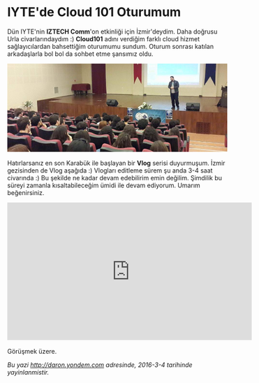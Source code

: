 # IYTE'de Cloud 101 Oturumum 

Dün IYTE'nin **IZTECH Comm**'on etkinliği için İzmir'deydim. Daha doğrusu Urla civarlarındaydım :) **Cloud101** adını verdiğim farklı cloud hizmet sağlayıcılardan bahsettiğim oturumumu sundum. Oturum sonrası katılan arkadaşlarla bol bol da sohbet etme şansımız oldu. 

![](media/IYTE_de_Cloud_101_Oturumum/common.jpg)

Hatırlarsanız en son Karabük ile başlayan bir **Vlog** serisi duyurmuşum. İzmir gezisinden de Vlog aşağıda :) Vlogları editleme sürem şu anda 3-4 saat civarında :) Bu şekilde ne kadar devam edebilirim emin değilim. Şimdilik bu süreyi zamanla kısaltabileceğim ümidi ile devam ediyorum. Umarım beğenirsiniz.

<iframe width="560" height="315" src="https://www.youtube.com/embed/gn07wZctTpI" frameborder="0" allowfullscreen></iframe>

Görüşmek üzere.


*Bu yazi http://daron.yondem.com adresinde, 2016-3-4 tarihinde yayinlanmistir.*